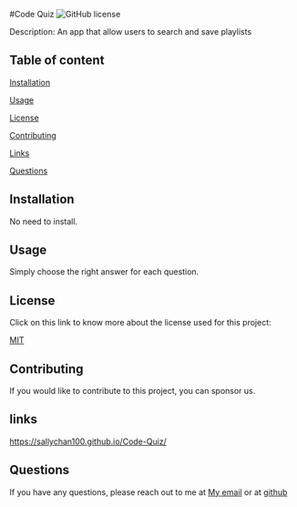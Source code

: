 #Code Quiz  ![GitHub license](https://img.shields.io/badge/license-MIT-blue.svg)
 

  Description: An app that allow users to search and save playlists
 

## Table of content
[Installation](#installation)
 

[Usage](#usage)
 

[License](#license)
 

[Contributing](#contributing)
 

[Links](#links)
 

[Questions](#questions)



## Installation
No need to install. 
 

## Usage
Simply choose the right answer for each question.
 

 ## License
 Click on this link to know more about the license used for this project:
 

[MIT](https://opensource.org/licenses/MIT)
 

## Contributing
If you would like to contribute to this project, you can sponsor us. 
 

## links

https://sallychan100.github.io/Code-Quiz/
 

## Questions
If you have any questions, please reach out to me at [My email](sallywing123@gmail.com) or at [github](https://github.com/sallychan100)
 

